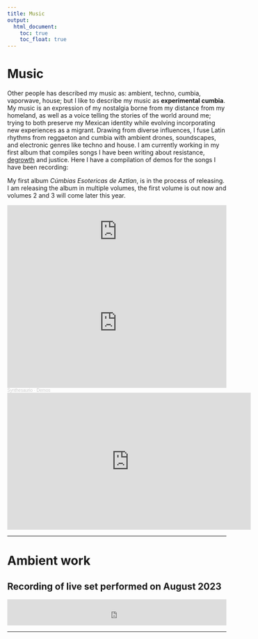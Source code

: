 ```yaml
---
title: Music
output:
  html_document:
    toc: true
    toc_float: true
---
```


# Music

Other people has described my music as: ambient, techno, cumbia, vaporwave, house; but I like to describe my music as **experimental cumbia**. My music is an expression of my nostalgia borne from my distance from my homeland, as well as a voice telling the stories of the world around me; trying to both preserve my Mexican identity while evolving incorporating new experiences as a migrant. Drawing from diverse influences, I fuse Latin rhythms from reggaeton and cumbia with ambient drones, soundscapes, and electronic genres like techno and house. I am currently working in my first album that compiles songs I have been writing about resistance, [degrowth](https://en.wikipedia.org/wiki/Degrowth#:~:text=The%20idea%20of%20degrowth%20is,increase%20of%20human%20living%20standards.) and justice. Here I have a compilation of demos for the songs I have been recording:

My first album  *Cúmbias Esotericas de Aztlan*, is in the process of releasing. I am releasing the album in multiple volumes, the first volume is out now and volumes 2 and 3 will come later this year.


<iframe style="border: 0; width: 100%; height: 120px;" src="https://bandcamp.com/EmbeddedPlayer/album=1765479881/size=large/bgcol=ffffff/linkcol=de270f/tracklist=false/artwork=small/transparent=true/" seamless><a href="https://synthesaurio.bandcamp.com/album/c-mbias-esot-ricas-de-aztl-n-vol-1">Cúmbias Esotéricas de Aztlán Vol. 1 by Synthesaurio</a></iframe>

<iframe width="100%" height="300" scrolling="no" frameborder="no" allow="autoplay" src="https://w.soundcloud.com/player/?url=https%3A//api.soundcloud.com/playlists/1949907035%3Fsecret_token%3Ds-QwN5K4b2wmJ&color=%2318734a&auto_play=false&hide_related=false&show_comments=true&show_user=true&show_reposts=false&show_teaser=true"></iframe><div style="font-size: 10px; color: #cccccc;line-break: anywhere;word-break: normal;overflow: hidden;white-space: nowrap;text-overflow: ellipsis; font-family: Interstate,Lucida Grande,Lucida Sans Unicode,Lucida Sans,Garuda,Verdana,Tahoma,sans-serif;font-weight: 100;"><a href="https://soundcloud.com/synthesaurio" title="Synthesaurio" target="_blank" style="color: #cccccc; text-decoration: none;">Synthesaurio</a> · <a href="https://soundcloud.com/synthesaurio/sets/demos-1/s-QwN5K4b2wmJ" title="Demos" target="_blank" style="color: #cccccc; text-decoration: none;">Demos</a></div>

<iframe width="560" height="315" src="https://www.youtube.com/embed/3Q0sqvQnllg?si=iOe3oYTFMbdLVLjx" title="YouTube video player" frameborder="0" allow="accelerometer; autoplay; clipboard-write; encrypted-media; gyroscope; picture-in-picture; web-share" referrerpolicy="strict-origin-when-cross-origin" allowfullscreen></iframe>

--------------------

# Ambient work

## Recording of live set performed on August 2023

<iframe width="100%" height="60" src="https://player-widget.mixcloud.com/widget/iframe/?hide_cover=1&mini=1&feed=%2Fjose-pablo-gomez-v%2F08132023%2F" frameborder="0" ></iframe>

--------------

